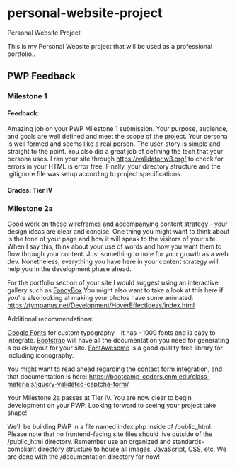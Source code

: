 # personal-website-project
Personal Website Project

This is my Personal Website project that will be used as a professional portfolio..
## PWP Feedback
### Milestone 1
#### Feedback: 
Amazing job on your PWP Milestone 1 submission. Your purpose, audience, and goals are well defined and meet the scope of the project. Your persona is well formed and seems like a real person. The user-story is simple and straight to the point. You also did a great job of defining the tech that your persona uses. I ran your site through https://validator.w3.org/ to check for errors in your HTML is error free. Finally, your directory structure and the .gitignore file was setup according to project specifications.
#### Grades: Tier IV


### Milestone 2a

Good work on these wireframes and accompanying content strategy - your design ideas are clear and concise. One thing you might want to think about is the tone of your page and how it will speak to the visitors of your site. When I say this, think about your use of words and how you want them to flow through your content. Just something to note for your growth as a web dev. Nonetheless, everything you have here in your content strategy will help you in the development phase ahead.

For the portfolio section of your site I would suggest using an interactive gallery such as [FancyBox](http://fancyapps.com/fancybox/3/)
You might also want to take a look at this here if you're also looking at making your photos have some animated: https://tympanus.net/Development/HoverEffectIdeas/index.html


Additional recommendations:

[Google Fonts](https://fonts.google.com/) for custom typography - it has ~1000 fonts and is easy to integrate.
[Bootstrap](https://getbootstrap.com/) will have all the documentation you need for generating a quick layout for your site.
[FontAwesome](https://fontawesome.com/) is a good quality free library for including iconography.

You might want to read ahead regarding the contact form integration, and that documentation is here: https://bootcamp-coders.cnm.edu/class-materials/jquery-validated-captcha-form/

Your Milestone 2a passes at Tier IV. You are now clear to begin development on your PWP. Looking forward to seeing your project take shape!

We'll be building PWP in a file named index.php inside of /public_html. Please note that no frontend-facing site files should live outside of the /public_html directory. Remember use an organized and standards-compliant directory structure to house all images, JavaScript, CSS, etc. We are done with the /documentation directory for now!
